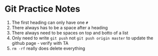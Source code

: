 # Git Practice Notes

1. The first heading can only have one `#`
2. There always has to be a space after a heading
3. There always need to be spaces on top and botto of a list
4. Only need to write `git push` not `git push origin master` to update the github page - verify with TA
5. `rm -rf` really does delete everything

